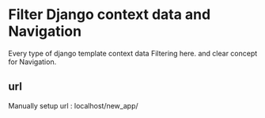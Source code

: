 
# Filter Django context data and Navigation

Every type of django template context data Filtering here. and clear concept for Navigation.
 


## url

Manually setup url : localhost/new_app/



